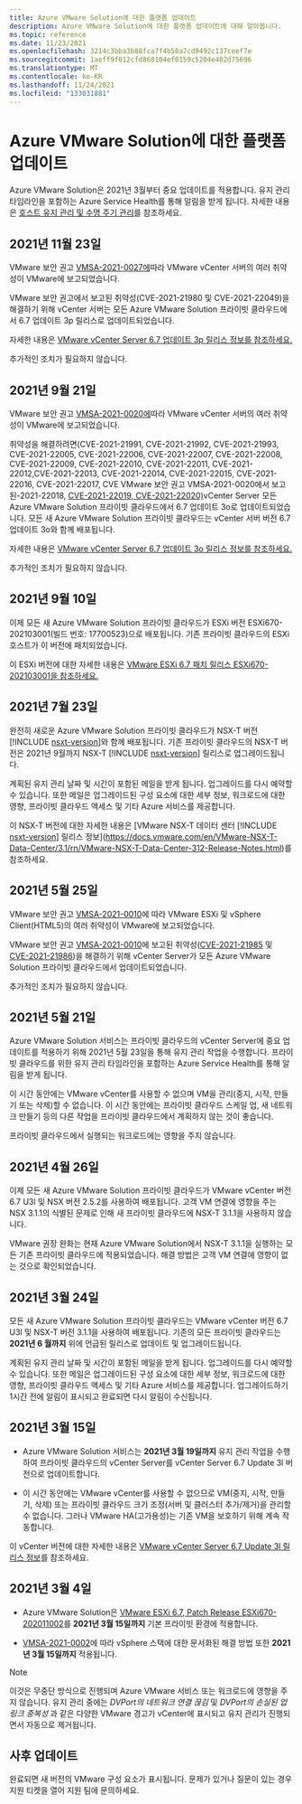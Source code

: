 ```yaml
---
title: Azure VMware Solution에 대한 플랫폼 업데이트
description: Azure VMware Solution에 대한 플랫폼 업데이트에 대해 알아봅니다.
ms.topic: reference
ms.date: 11/23/2021
ms.openlocfilehash: 3214c3bba3b88fca7f4b50a7cd9492c137ceef7e
ms.sourcegitcommit: 1aeff9f012cfd868104ef0159c5204e402d75696
ms.translationtype: MT
ms.contentlocale: ko-KR
ms.lasthandoff: 11/24/2021
ms.locfileid: "133031881"
---
```

# <a name="platform-updates-for-azure-vmware-solution"></a>Azure VMware Solution에 대한 플랫폼 업데이트

Azure VMware Solution은 2021년 3월부터 중요 업데이트를 적용합니다. 유지 관리 타임라인을 포함하는 Azure Service Health를 통해 알림을 받게 됩니다. 자세한 내용은 [호스트 유지 관리 및 수명 주기 관리](concepts-private-clouds-clusters.md#host-maintenance-and-lifecycle-management)를 참조하세요.

## <a name="november-23-2021"></a>2021년 11월 23일

VMware 보안 권고 [VMSA-2021-0027에](https://www.vmware.com/security/advisories/VMSA-2021-0027.html)따라 VMware vCenter 서버의 여러 취약성이 VMware에 보고되었습니다.

VMware 보안 권고에서 보고된 취약성(CVE-2021-21980 및 CVE-2021-22049)을 해결하기 위해 vCenter 서버는 모든 Azure VMware Solution 프라이빗 클라우드에서 6.7 업데이트 3p 릴리스로 업데이트되었습니다.

자세한 내용은 [VMware vCenter Server 6.7 업데이트 3p 릴리스 정보를 참조하세요.](https://docs.vmware.com/en/VMware-vSphere/6.7/rn/vsphere-vcenter-server-67u3p-release-notes.html)

추가적인 조치가 필요하지 않습니다.


## <a name="september-21-2021"></a>2021년 9월 21일
VMware 보안 권고 [VMSA-2021-0020에](https://www.vmware.com/security/advisories/VMSA-2021-0020.html)따라 VMware vCenter 서버의 여러 취약성이 VMware에 보고되었습니다.
 
취약성을 해결하려면(CVE-2021-21991, CVE-2021-21992, CVE-2021-21993, CVE-2021-22005, CVE-2021-22006, CVE-2021-22007, CVE-2021-22008, CVE-2021-22009, CVE-2021-22010, CVE-2021-22011, CVE-2021-22012,CVE-2021-22013, CVE-2021-22014, CVE-2021-22015, CVE-2021-22016, CVE-2021-22017, CVE VMware 보안 권고 VMSA-2021-0020에서 보고된-2021-22018, [CVE-2021-22019, CVE-2021-22020)](https://www.vmware.com/security/advisories/VMSA-2021-0020.html)vCenter Server 모든 Azure VMware Solution 프라이빗 클라우드에서 6.7 업데이트 3o로 업데이트되었습니다. 모든 새 Azure VMware Solution 프라이빗 클라우드는 vCenter 서버 버전 6.7 업데이트 3o와 함께 배포됩니다.
 
자세한 내용은 [VMware vCenter Server 6.7 업데이트 3o 릴리스 정보를 참조하세요.](https://docs.vmware.com/en/VMware-vSphere/6.7/rn/vsphere-vcenter-server-67u3o-release-notes.html)
 
추가적인 조치가 필요하지 않습니다.

## <a name="september-10-2021"></a>2021년 9월 10일

이제 모든 새 Azure VMware Solution 프라이빗 클라우드가 ESXi 버전 ESXi670-202103001(빌드 번호: 17700523)으로 배포됩니다. 기존 프라이빗 클라우드의 ESXi 호스트가 이 버전에 패치되었습니다.

이 ESXi 버전에 대한 자세한 내용은 [VMware ESXi 6.7 패치 릴리스 ESXi670-202103001을 참조하세요.](https://docs.vmware.com/en/VMware-vSphere/6.7/rn/esxi670-202103001.html)




## <a name="july-23-2021"></a>2021년 7월 23일

완전히 새로운 Azure VMware Solution 프라이빗 클라우드가 NSX-T 버전 [!INCLUDE [nsxt-version](includes/nsxt-version.md)]와 함께 배포됩니다. 기존 프라이빗 클라우드의 NSX-T 버전은 2021년 9월까지 NSX-T [!INCLUDE [nsxt-version](includes/nsxt-version.md)] 릴리스로 업그레이드됩니다.
 
계획된 유지 관리 날짜 및 시간이 포함된 메일을 받게 됩니다. 업그레이드를 다시 예약할 수 있습니다. 또한 메일은 업그레이드된 구성 요소에 대한 세부 정보, 워크로드에 대한 영향, 프라이빗 클라우드 액세스 및 기타 Azure 서비스를 제공합니다. 

이 NSX-T 버전에 대한 자세한 내용은 [VMware NSX-T 데이터 센터 [!INCLUDE [nsxt-version](includes/nsxt-version.md)] 릴리스 정보](https://docs.vmware.com/en/VMware-NSX-T-Data-Center/3.1/rn/VMware-NSX-T-Data-Center-312-Release-Notes.html)를 참조하세요.




## <a name="may-25-2021"></a>2021년 5월 25일
VMware 보안 권고 [VMSA-2021-0010](https://www.vmware.com/security/advisories/VMSA-2021-0010.html)에 따라 VMware ESXi 및 vSphere Client(HTML5)의 여러 취약성이 VMware에 보고되었습니다. 

VMware 보안 권고 [VMSA-2021-0010](https://www.vmware.com/security/advisories/VMSA-2021-0010.html)에 보고된 취약성([CVE-2021-21985](https://cve.mitre.org/cgi-bin/cvename.cgi?name=CVE-2021-21985) 및 [CVE-2021-21986](https://cve.mitre.org/cgi-bin/cvename.cgi?name=CVE-2021-21986))을 해결하기 위해 vCenter Server가 모든 Azure VMware Solution 프라이빗 클라우드에서 업데이트되었습니다.

추가적인 조치가 필요하지 않습니다.

## <a name="may-21-2021"></a>2021년 5월 21일
 
Azure VMware Solution 서비스는 프라이빗 클라우드의 vCenter Server에 중요 업데이트를 적용하기 위해 2021년 5월 23일을 통해 유지 관리 작업을 수행합니다.  프라이빗 클라우드를 위한 유지 관리 타임라인을 포함하는 Azure Service Health를 통해 알림을 받게 됩니다.
 
이 시간 동안에는 VMware vCenter를 사용할 수 없으며 VM을 관리(중지, 시작, 만들기 또는 삭제)할 수 없습니다. 이 시간 동안에는 프라이빗 클라우드 스케일 업, 새 네트워크 만들기 등의 다른 작업을 프라이빗 클라우드에서 계획하지 않는 것이 좋습니다.
 
프라이빗 클라우드에서 실행되는 워크로드에는 영향을 주지 않습니다.


## <a name="april-26-2021"></a>2021년 4월 26일
이제 모든 새 Azure VMware Solution 프라이빗 클라우드가 VMware vCenter 버전 6.7 U3l 및 NSX 버전 2.5.2를 사용하여 배포됩니다. 고객 VM 연결에 영향을 주는 NSX 3.1.1의 식별된 문제로 인해 새 프라이빗 클라우드에 NSX-T 3.1.1을 사용하지 않습니다. 

VMware 권장 완화는 현재 Azure VMware Solution에서 NSX-T 3.1.1을 실행하는 모든 기존 프라이빗 클라우드에 적용되었습니다. 해결 방법은 고객 VM 연결에 영향이 없는 것으로 확인되었습니다.

## <a name="march-24-2021"></a>2021년 3월 24일
모든 새 Azure VMware Solution 프라이빗 클라우드는 VMware vCenter 버전 6.7 U3l 및 NSX-T 버전 3.1.1을 사용하여 배포됩니다. 기존의 모든 프라이빗 클라우드는 **2021년 6 월까지** 위에 언급된 릴리스로 업데이트 및 업그레이드됩니다.

계획된 유지 관리 날짜 및 시간이 포함된 메일을 받게 됩니다. 업그레이드를 다시 예약할 수 있습니다. 또한 메일은 업그레이드된 구성 요소에 대한 세부 정보, 워크로드에 대한 영향, 프라이빗 클라우드 액세스 및 기타 Azure 서비스를 제공합니다.  업그레이드하기 1시간 전에 알림이 표시되고 완료되면 다시 알림이 수신됩니다.

## <a name="march-15-2021"></a>2021년 3월 15일 

- Azure VMware Solution 서비스는 **2021년 3월 19일까지** 유지 관리 작업을 수행하여 프라이빗 클라우드의 vCenter Server를 vCenter Server 6.7 Update 3l 버전으로 업데이트합니다.

- 이 시간 동안에는 VMware vCenter를 사용할 수 없으므로 VM(중지, 시작, 만들기, 삭제) 또는 프라이빗 클라우드 크기 조정(서버 및 클러스터 추가/제거)을 관리할 수 없습니다. 그러나 VMware HA(고가용성)는 기존 VM을 보호하기 위해 계속 작동합니다. 
 
이 vCenter 버전에 대한 자세한 내용은 [VMware vCenter Server 6.7 Update 3l 릴리스 정보](https://docs.vmware.com/en/VMware-vSphere/6.7/rn/vsphere-vcenter-server-67u3l-release-notes.html)를 참조하세요.

## <a name="march-4-2021"></a>2021년 3월 4일

- Azure VMware Solution은 [VMware ESXi 6.7, Patch Release ESXi670-202011002](https://docs.vmware.com/en/VMware-vSphere/6.7/rn/esxi670-202011002.html)를 **2021년 3월 15일까지** 기본 프라이빗 환경에 적용합니다.

- [VMSA-2021-0002](https://www.vmware.com/security/advisories/VMSA-2021-0002.html)에 따라 vSphere 스택에 대한 문서화된 해결 방법 또한 **2021년 3월 15일까지** 적용됩니다.

>[!NOTE]
>이것은 무중단 방식으로 진행되며 Azure VMware 서비스 또는 워크로드에 영향을 주지 않습니다. 유지 관리 중에는 _DVPort의 네트워크 연결 끊김_ 및 _DVPort의 손실된 업링크 중복성_ 과 같은 다양한 VMware 경고가 vCenter에 표시되고 유지 관리가 진행되면서 자동으로 제거됩니다.

## <a name="post-update"></a>사후 업데이트
완료되면 새 버전의 VMware 구성 요소가 표시됩니다. 문제가 있거나 질문이 있는 경우 지원 티켓을 열어 지원 팀에 문의하세요.

